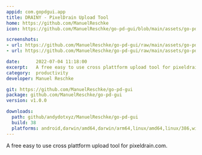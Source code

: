 ```yaml
---
appid: com.gopdgui.app
title: DRAINY - PixelDrain Upload Tool
home: https://github.com/ManuelReschke
icon: https://github.com/ManuelReschke/go-pd-gui/blob/main/assets/go-pd-gui-app-icon.png?raw=true

screenshots:
- url: https://github.com/ManuelReschke/go-pd-gui/raw/main/assets/go-pd-gui-preview.gif
- url: https://github.com/ManuelReschke/go-pd-gui/raw/main/assets/go-pd-gui-icon.png

date:      2022-07-04 11:18:00
excerpt:   A free easy to use cross plattform upload tool for pixeldrain.com.
category:  productivity
developer: Manuel Reschke

git: https://github.com/ManuelReschke/go-pd-gui
package: github.com/ManuelReschke/go-pd-gui
version: v1.0.0

downloads:
  path: github/andydotxyz/ManuelReschke/go-pd-gui
  build: 38
  platforms: android,darwin/amd64,darwin/arm64,linux/amd64,linux/386,windows/amd64,windows/386
---
```


A free easy to use cross plattform upload tool for pixeldrain.com.

